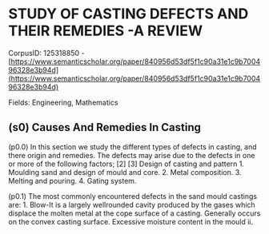 # STUDY OF CASTING DEFECTS AND THEIR REMEDIES -A REVIEW

CorpusID: 125318850 - [https://www.semanticscholar.org/paper/840956d53df5f1c90a31e1c9b700496328e3b94d](https://www.semanticscholar.org/paper/840956d53df5f1c90a31e1c9b700496328e3b94d)

Fields: Engineering, Mathematics

## (s0) Causes And Remedies In Casting
(p0.0) In this section we study the different types of defects in casting, and there origin and remedies. The defects may arise due to the defects in one or more of the following factors; [2] [3] Design of casting and pattern 1. Moulding sand and design of mould and core. 2. Metal composition. 3. Melting and pouring. 4. Gating system.

(p0.1) The most commonly encountered defects in the sand mould castings are: 1. Blow-It is a largely wellrounded cavity produced by the gases which displace the molten metal at the cope surface of a casting. Generally occurs on the convex casting surface. Excessive moisture content in the mould ii.
